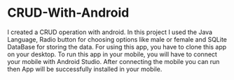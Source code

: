 # CRUD-With-Android
I created a CRUD operation with android. 
In this project I used the Java Language, Radio button for choosing options like male or female and SQLite DataBase for storing the data.
For using this app, you have to clone this app on your desktop. 
To run this app in your mobile, you will have to connect  your mobile with Android Studio. 
After connecting the mobile you can run then App will be successfully installed in your mobile.   
